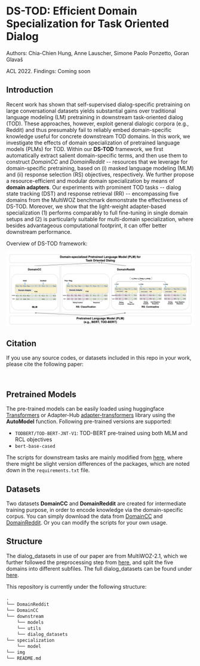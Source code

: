# DS-TOD: Efficient Domain Specialization for Task Oriented Dialog

Authors: Chia-Chien Hung, Anne Lauscher, Simone Paolo Ponzetto, Goran Glavaš 

ACL 2022. Findings: Coming soon

## Introduction
Recent work has shown that self-supervised dialog-specific pretraining on large conversational datasets yields substantial gains over traditional language modeling (LM) pretraining in downstream task-oriented dialog (TOD). These approaches, however, exploit general dialogic corpora (e.g., Reddit) and thus presumably fail to reliably embed domain-specific knowledge useful for concrete downstream TOD domains. In this work, we investigate the effects of domain specialization of pretrained language models (PLMs) for TOD. Within our **DS-TOD** framework, we first automatically extract salient domain-specific terms, and then use them to construct *DomainCC* and *DomainReddit* -- resources that we leverage for domain-specific pretraining, based on (i) masked language modeling (MLM) and (ii) response selection (RS) objectives, respectively. We further propose a resource-efficient and modular domain specialization by means of **domain adapters**. Our experiments with prominent TOD tasks -- dialog state tracking (DST) and response retrieval (RR) -- encompassing five domains from the MultiWOZ benchmark demonstrate the effectiveness of DS-TOD. Moreover, we show that the light-weight adapter-based specialization (1) performs comparably to full fine-tuning in single domain setups and (2) is particularly suitable for multi-domain specialization, where besides advantageous computational footprint, it can offer better downstream performance.

Overview of DS-TOD framework:

<img src="/img/DS-TOD.png" width="1000"/>

## Citation
If you use any source codes, or datasets included in this repo in your work, please cite the following paper:
<pre>

</pre>

## Pretrained Models
The pre-trained models can be easily loaded using huggingface [Transformers](https://github.com/huggingface/transformers) or Adapter-Hub [adapter-transformers](https://github.com/Adapter-Hub/adapter-transformers) library using the **AutoModel** function. Following pre-trained versions are supported:
* `TODBERT/TOD-BERT-JNT-V1`: TOD-BERT pre-trained using both MLM and RCL objectives 
* `bert-base-cased`

The scripts for downstream tasks are mainly modified from [here](https://github.com/jasonwu0731/ToD-BERT), where there might be slight version differences of the packages, which are noted down in the `requirements.txt` file.

## Datasets
Two datasets **DomainCC** and **DomainReddit** are created for intermediate training purpose, in order to encode knowledge via the domain-specific corpus.
You can simply download the data from [DomainCC](https://drive.google.com/drive/folders/1Apg9iQYtTKD-wtRmIq7wF5y-Iho5vUEC?usp=sharing) and [DomainReddit](https://drive.google.com/drive/folders/1mHQVjwawehL4OxbKzifbztXzVuB_I3_h?usp=sharing). Or you can modify the scripts for your own usage.

## Structure
The dialog_datasets in use of our paper are from MultiWOZ-2.1, which we further followed the preprocessing step from [here](https://github.com/jasonwu0731/ToD-BERT), and split the five domains into different subfiles. The full dialog_datasets can be found under [here](https://drive.google.com/file/d/1j8ZpC8Rl2GQPmMAgj1AHBZiYmRhjZdj3/view?usp=sharing).

This repository is currently under the following structure:
```
.
└── DomainReddit
└── DomainCC
└── downstream
    └── models
    └── utils
    └── dialog_datasets
└── specialization
    └── model
└── img
└── README.md
```
